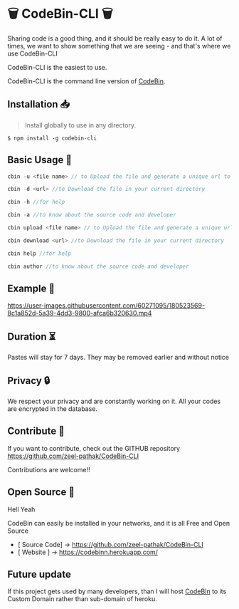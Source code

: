 # 🗑️ CodeBin-CLI 🗑️

Sharing code is a good thing, and it should be really easy to do it.
A lot of times, we want to show something that we are seeing - and that's where
we use CodeBin-CLI


CodeBin-CLI is the easiest to use.

CodeBin-CLI is the command line version of [CodeBin](https://codebinn.herokuapp.com/).

## Installation 📥
> Install globally to use in any directory.
```
$ npm install -g codebin-cli
```

## Basic Usage 📒
```js
cbin -u <file name> // to Upload the file and generate a unique url to make it shareable

cbin -d <url> //to Download the file in your current directory

cbin -h //for help

cbin -a //to know about the source code and developer
```
```js
cbin upload <file name> // to Upload the file and generate a unique url to make it shareable

cbin download <url> //to Download the file in your current directory

cbin help //for help

cbin author //to know about the source code and developer
```
## Example 📖
https://user-images.githubusercontent.com/60271095/180523569-8c1a852d-5a39-4dd3-9800-afca6b320630.mp4

## Duration ⏳

Pastes will stay for 7 days. They may be removed earlier and without notice

## Privacy 🔒

We respect your privacy and are constantly working on it.
All your codes are encrypted in the database.

## Contribute 📂

If you want to contribute, check out the GITHUB repository 
https://github.com/zeel-pathak/CodeBin-CLI

Contributions are welcome!!
 
## Open Source 👐

Hell Yeah

CodeBin can easily be installed in your networks, and it is all Free and Open Source
* [ Source Code] -> https://github.com/zeel-pathak/CodeBin-CLI
* [ Website ] -> https://codebinn.herokuapp.com/

## Future update

If this project gets used by many developers, than I will host [CodeBIn](https://codebinn.herokuapp.com/) to its Custom Domain rather than sub-domain of heroku.  

